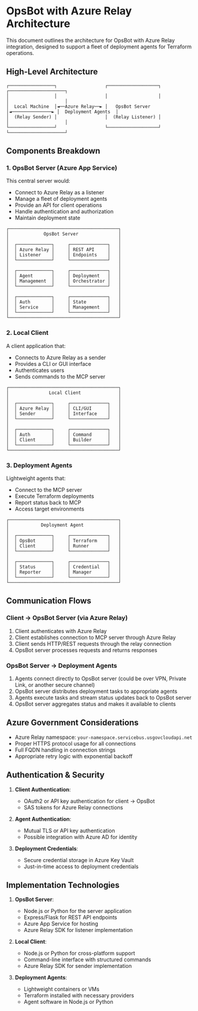 # OpsBot with Azure Relay Architecture

This document outlines the architecture for OpsBot with Azure Relay integration, designed to support a fleet of deployment agents for Terraform operations.

## High-Level Architecture

```
┌─────────────────┐                  ┌───────────────────┐                  ┌─────────────────────┐
│                 │                  │                   │                  │                     │
│  Local Machine  │◄──Azure Relay──► │   OpsBot Server   │◄───────────────► │  Deployment Agents  │
│  (Relay Sender) │                  │  (Relay Listener) │                  │                     │
└─────────────────┘                  └───────────────────┘                  └─────────────────────┘
```

## Components Breakdown

### 1. OpsBot Server (Azure App Service)

This central server would:
- Connect to Azure Relay as a listener
- Manage a fleet of deployment agents
- Provide an API for client operations
- Handle authentication and authorization
- Maintain deployment state

```
┌─────────────────────────────────────────┐
│             OpsBot Server               │
│                                         │
│  ┌─────────────┐     ┌──────────────┐   │
│  │ Azure Relay │     │ REST API     │   │
│  │ Listener    │     │ Endpoints    │   │
│  └─────────────┘     └──────────────┘   │
│                                         │
│  ┌─────────────┐     ┌──────────────┐   │
│  │ Agent       │     │ Deployment   │   │
│  │ Management  │     │ Orchestrator │   │
│  └─────────────┘     └──────────────┘   │
│                                         │
│  ┌─────────────┐     ┌──────────────┐   │
│  │ Auth        │     │ State        │   │
│  │ Service     │     │ Management   │   │
│  └─────────────┘     └──────────────┘   │
└─────────────────────────────────────────┘
```

### 2. Local Client

A client application that:
- Connects to Azure Relay as a sender
- Provides a CLI or GUI interface
- Authenticates users
- Sends commands to the MCP server

```
┌─────────────────────────────────────────┐
│               Local Client              │
│                                         │
│  ┌─────────────┐     ┌──────────────┐   │
│  │ Azure Relay │     │ CLI/GUI      │   │
│  │ Sender      │     │ Interface    │   │
│  └─────────────┘     └──────────────┘   │
│                                         │
│  ┌─────────────┐     ┌──────────────┐   │
│  │ Auth        │     │ Command      │   │
│  │ Client      │     │ Builder      │   │
│  └─────────────┘     └──────────────┘   │
└─────────────────────────────────────────┘
```

### 3. Deployment Agents

Lightweight agents that:
- Connect to the MCP server
- Execute Terraform deployments
- Report status back to MCP
- Access target environments

```
┌─────────────────────────────────────────┐
│            Deployment Agent             │
│                                         │
│  ┌─────────────┐     ┌──────────────┐   │
│  │ OpsBot      │     │ Terraform    │   │
│  │ Client      │     │ Runner       │   │
│  └─────────────┘     └──────────────┘   │
│                                         │
│  ┌─────────────┐     ┌──────────────┐   │
│  │ Status      │     │ Credential   │   │
│  │ Reporter    │     │ Manager      │   │
│  └─────────────┘     └──────────────┘   │
└─────────────────────────────────────────┘
```

## Communication Flows

### Client → OpsBot Server (via Azure Relay)

1. Client authenticates with Azure Relay
2. Client establishes connection to MCP server through Azure Relay
3. Client sends HTTP/REST requests through the relay connection
4. OpsBot server processes requests and returns responses

### OpsBot Server → Deployment Agents

1. Agents connect directly to OpsBot server (could be over VPN, Private Link, or another secure channel)
2. OpsBot server distributes deployment tasks to appropriate agents
3. Agents execute tasks and stream status updates back to OpsBot server
4. OpsBot server aggregates status and makes it available to clients

## Azure Government Considerations

- Azure Relay namespace: `your-namespace.servicebus.usgovcloudapi.net`
- Proper HTTPS protocol usage for all connections
- Full FQDN handling in connection strings
- Appropriate retry logic with exponential backoff

## Authentication & Security

1. **Client Authentication**:
   - OAuth2 or API key authentication for client → OpsBot
   - SAS tokens for Azure Relay connections

2. **Agent Authentication**:
   - Mutual TLS or API key authentication
   - Possible integration with Azure AD for identity

3. **Deployment Credentials**:
   - Secure credential storage in Azure Key Vault
   - Just-in-time access to deployment credentials

## Implementation Technologies

1. **OpsBot Server**:
   - Node.js or Python for the server application
   - Express/Flask for REST API endpoints
   - Azure App Service for hosting
   - Azure Relay SDK for listener implementation

2. **Local Client**:
   - Node.js or Python for cross-platform support
   - Command-line interface with structured commands
   - Azure Relay SDK for sender implementation

3. **Deployment Agents**:
   - Lightweight containers or VMs
   - Terraform installed with necessary providers
   - Agent software in Node.js or Python
